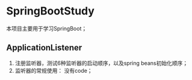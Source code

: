 # SpringBootStudy
本项目主要用于学习SpringBoot； 
## ApplicationListener
1. 注册监听器，测试6种监听器的启动顺序，以及spring beans初始化顺序；
2. 监听器的常规使用： 没有code；
